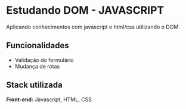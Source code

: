 
# Estudando DOM - JAVASCRIPT

Aplicando conhecimentos com javascript e html/css utilizando o DOM.

## Funcionalidades

- Validação do formulário
- Mudança de rotas


## Stack utilizada

**Front-end:** Javascript, HTML, CSS



